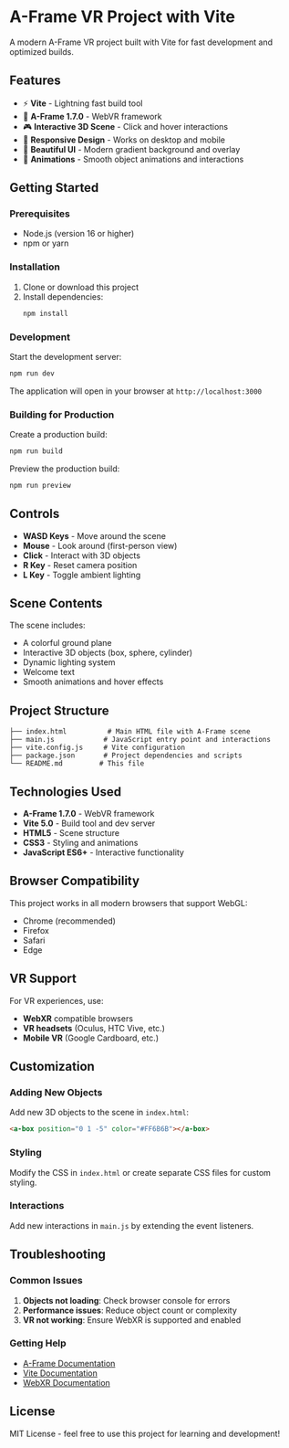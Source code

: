 # A-Frame VR Project with Vite

A modern A-Frame VR project built with Vite for fast development and optimized builds.

## Features

- ⚡ **Vite** - Lightning fast build tool
- 🥽 **A-Frame 1.7.0** - WebVR framework
- 🎮 **Interactive 3D Scene** - Click and hover interactions
- 📱 **Responsive Design** - Works on desktop and mobile
- 🎨 **Beautiful UI** - Modern gradient background and overlay
- 🌟 **Animations** - Smooth object animations and interactions

## Getting Started

### Prerequisites

- Node.js (version 16 or higher)
- npm or yarn

### Installation

1. Clone or download this project
2. Install dependencies:
   ```bash
   npm install
   ```

### Development

Start the development server:
```bash
npm run dev
```

The application will open in your browser at `http://localhost:3000`

### Building for Production

Create a production build:
```bash
npm run build
```

Preview the production build:
```bash
npm run preview
```

## Controls

- **WASD Keys** - Move around the scene
- **Mouse** - Look around (first-person view)
- **Click** - Interact with 3D objects
- **R Key** - Reset camera position
- **L Key** - Toggle ambient lighting

## Scene Contents

The scene includes:
- A colorful ground plane
- Interactive 3D objects (box, sphere, cylinder)
- Dynamic lighting system
- Welcome text
- Smooth animations and hover effects

## Project Structure

```
├── index.html          # Main HTML file with A-Frame scene
├── main.js            # JavaScript entry point and interactions
├── vite.config.js     # Vite configuration
├── package.json       # Project dependencies and scripts
└── README.md         # This file
```

## Technologies Used

- **A-Frame 1.7.0** - WebVR framework
- **Vite 5.0** - Build tool and dev server
- **HTML5** - Scene structure
- **CSS3** - Styling and animations
- **JavaScript ES6+** - Interactive functionality

## Browser Compatibility

This project works in all modern browsers that support WebGL:
- Chrome (recommended)
- Firefox
- Safari
- Edge

## VR Support

For VR experiences, use:
- **WebXR** compatible browsers
- **VR headsets** (Oculus, HTC Vive, etc.)
- **Mobile VR** (Google Cardboard, etc.)

## Customization

### Adding New Objects

Add new 3D objects to the scene in `index.html`:

```html
<a-box position="0 1 -5" color="#FF6B6B"></a-box>
```

### Styling

Modify the CSS in `index.html` or create separate CSS files for custom styling.

### Interactions

Add new interactions in `main.js` by extending the event listeners.

## Troubleshooting

### Common Issues

1. **Objects not loading**: Check browser console for errors
2. **Performance issues**: Reduce object count or complexity
3. **VR not working**: Ensure WebXR is supported and enabled

### Getting Help

- [A-Frame Documentation](https://aframe.io/docs/)
- [Vite Documentation](https://vitejs.dev/)
- [WebXR Documentation](https://immersiveweb.dev/)

## License

MIT License - feel free to use this project for learning and development!
